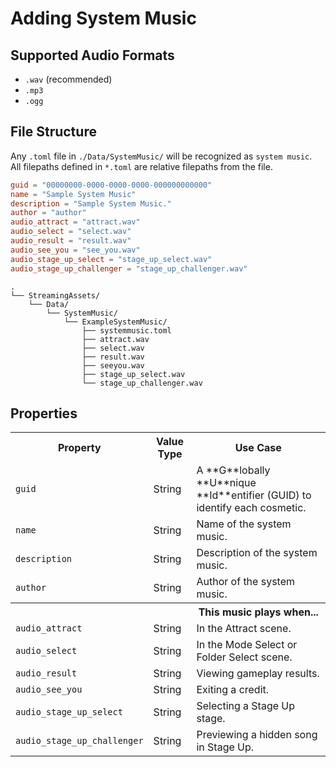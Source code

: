 # Adding System Music

## Supported Audio Formats
- `.wav` (recommended)
- `.mp3`
- `.ogg`

## File Structure

Any `.toml` file in `./Data/SystemMusic/` will be recognized as `system music`.  
All filepaths defined in `*.toml` are relative filepaths from the file.

```toml
guid = "00000000-0000-0000-0000-000000000000"
name = "Sample System Music"
description = "Sample System Music."
author = "author"
audio_attract = "attract.wav"
audio_select = "select.wav"
audio_result = "result.wav"
audio_see_you = "see_you.wav"
audio_stage_up_select = "stage_up_select.wav"
audio_stage_up_challenger = "stage_up_challenger.wav"

```

```file tree
.
└── StreamingAssets/
    └── Data/
        └── SystemMusic/
            └── ExampleSystemMusic/
                ├── systemmusic.toml
                ├── attract.wav
                ├── select.wav
                ├── result.wav
                ├── seeyou.wav
                ├── stage_up_select.wav
                └── stage_up_challenger.wav
```

## Properties

<table>
    <tbody>
        <tr>
            <th>Property</th>
            <th>Value Type</th>
            <th>Use Case</th>
        </tr>
        <tr>
            <td><code>guid</code></td>
            <td>String</td>
            <td>A **G**lobally **U**nique **Id**entifier (GUID) to identify each cosmetic.</td>
        </tr>
        <tr>
            <td><code>name</code></td>
            <td>String</td>
            <td>Name of the system music.</td>
        </tr>
        <tr>
            <td><code>description</code></td>
            <td>String</td>
            <td>Description of the system music.</td>
        </tr>
        <tr>
            <td><code>author</code></td>
            <td>String</td>
            <td>Author of the system music.</td>
        </tr>
        <tr>
            <th colspan="2"></th>
            <th>This music plays when...</th>
        </tr>
        <tr>
            <td><code>audio_attract</code></td>
            <td>String</td>
            <td>In the Attract scene.</td>
        </tr>
        <tr>
            <td><code>audio_select</code></td>
            <td>String</td>
            <td>In the Mode Select or Folder Select scene.</td>
        </tr>
        <tr>
            <td><code>audio_result</code></td>
            <td>String</td>
            <td>Viewing gameplay results.</td>
        </tr>
        <tr>
            <td><code>audio_see_you</code></td>
            <td>String</td>
            <td>Exiting a credit.</td>
        </tr>
        <tr>
            <td><code>audio_stage_up_select</code></td>
            <td>String</td>
            <td>Selecting a Stage Up stage.</td>
        </tr>
        <tr>
            <td><code>audio_stage_up_challenger</code></td>
            <td>String</td>
            <td>Previewing a hidden song in Stage Up.</td>
        </tr>
    </tbody>
</table>